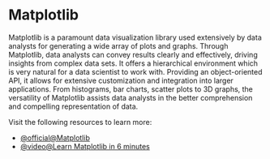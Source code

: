 # Matplotlib

Matplotlib is a paramount data visualization library used extensively by data analysts for generating a wide array of plots and graphs. Through Matplotlib, data analysts can convey results clearly and effectively, driving insights from complex data sets. It offers a hierarchical environment which is very natural for a data scientist to work with. Providing an object-oriented API, it allows for extensive customization and integration into larger applications. From histograms, bar charts, scatter plots to 3D graphs, the versatility of Matplotlib assists data analysts in the better comprehension and compelling representation of data.

Visit the following resources to learn more:

- [@official@Matplotlib](https://matplotlib.org/)
- [@video@Learn Matplotlib in 6 minutes](https://www.youtube.com/watch?v=nzKy9GY12yo)